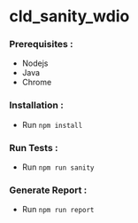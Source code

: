 # cld_sanity_wdio

### Prerequisites :
  * Nodejs
  * Java
  * Chrome
  
### Installation : 
  * Run `npm install`

### Run Tests :
  * Run `npm run sanity`

### Generate Report :
  * Run `npm run report`
